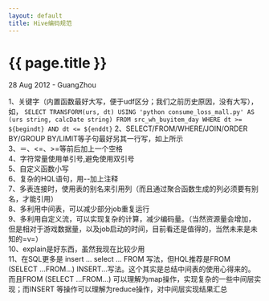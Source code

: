 ```yaml
---
layout: default
title: Hive编码规范
---
```


 {{ page.title }}
================
<p class="meta">28 Aug 2012 - GuangZhou</p>

1、关键字（内置函数最好大写，便于udf区分；我们之前历史原因，没有大写），如，
     `SELECT TRANSFORM(urs, dt)
     USING 'python consume_loss_mall.py'
     AS (urs string, calcDate string)
     FROM src_wh_buyitem_day
     WHERE dt >= ${begindt} AND dt <= ${enddt}`
2、SELECT/FROM/WHERE/JOIN/ORDER BY/GROUP BY/LIMIT等子句最好另其一行写，如上所示  
3、＝、<=、>=等前后加上一个空格  
4、字符常量使用单引号,避免使用双引号  
5、自定义函数小写  
6、复杂的HQL语句，用--加上注释  
7、多表连接时，使用表的别名来引用列（而且通过聚合函数生成的列必须要有别名，才能引用）  
8、多利用中间表，可以减少部分job重复运行  
9、多利用自定义流，可以实现复杂的计算，减少编码量。（当然资源量会增加，但是相对于游戏数据量，以及job启动的时间，目前看还是值得的，当然未来是未知的=v=）  
10、explain是好东西，虽然我现在比较少用  
11、在SQL更多是 insert  ... select ... FROM 写法，但HQL推荐是FROM (SELECT ...FROM...) INSERT...写法。这个其实是总结中间表的使用心得来的。而且FROM (SELECT ...FROM...) 可以理解为map操作，实现复杂的一些中间层实现；而INSERT 等操作可以理解为reduce操作，对中间层实现结果汇总  

